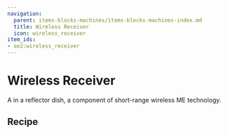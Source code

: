 ```yaml
---
navigation:
  parent: items-blocks-machines/items-blocks-machines-index.md
  title: Wireless Receiver
  icon: wireless_receiver
item_ids:
- ae2:wireless_receiver
---
```


# Wireless Receiver

<ItemImage id="wireless_receiver" scale="4" />

A <ItemLink id="fluix_pearl" /> in a reflector dish, a component of short-range wireless ME technology.

## Recipe

<RecipeFor id="wireless_receiver" />
